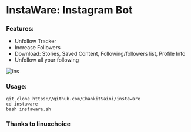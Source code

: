 # InstaWare: Instagram Bot

### Features:
+ Unfollow Tracker
+ Increase Followers
+ Download: Stories, Saved Content, Following/followers list, Profile Info
+ Unfollow all your following 


![ins](https://telegra.ph/file/f91e99c76757f182e0a74.jpg)


### Usage:
```
git clone https://github.com/ChankitSaini/instaware
cd instaware
bash instaware.sh
```


### Thanks to linuxchoice
